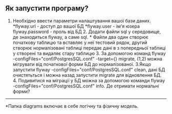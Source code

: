 Як запустити програму?
---------------------------------------
1. Необхідно ввести параметри налаштування вашої бази даних. *flyway.url - доступ до вашої БД	  *flyway.user - ім'я юзера flyway.password - проль від БД 2. Додати файли sql у середовище, де знаходиться flyway, а саме sql. * Файли два один створює початкову таблицю та вставляє у неї тестовий рядок, другий створює нормалізовані таблиці передає дані в з попередньої таблиці у створені та видаляє стару таблицю 3. За допомогою команд flyway -configFiles="conf/PostgresSQL.conf" -target={} migrate, (1,2) можна мігрувати від початкової форми БД до нормалізованої. 3.Якщо запустити flyway -configFiles="conf/PostgresSQL.conf" clean, дані БД очистятьться і можна назад запустити migrate для відновлення БД. 4. Подивитися на міграції у БД можна  за допомогою команди flyway -configFiles="conf/PostgresSQL.conf" info.
Де отримати нормальні форми?
-------------------------------- 
*Папка diagrams включає в себе логічну та фізичну модель.
 
